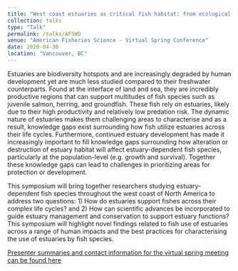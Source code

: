 ```yaml
---
title: "West coast estuaries as critical fish habitat: from ecological complexity to management"
collection: talks
type: "Talk"
permalink: /talks/AFSWD
venue: "American Fisheries Science - Virtual Spring Conference"
date: 2020-04-30
location: "Vancouver, BC"
---
```


Estuaries are biodiversity hotspots and are increasingly degraded by human development yet are much less studied compared to their freshwater counterparts. 
Found at the interface of land and sea, they are incredibly productive regions that can support multitudes of fish species such as juvenile salmon, herring,
and groundfish. These fish rely on estuaries, likely due to their high productivity and relatively low predation risk. The dynamic nature of estuaries makes 
them challenging areas to characterise and as a result, knowledge gaps exist surrounding how fish utilize estuaries across their life cycles. Furthermore, 
continued estuary development has made it increasingly important to fill knowledge gaps surrounding how alteration or destruction of estuary habitat will 
affect estuary-dependent fish species, particularly at the population-level (e.g. growth and survival). Together these knowledge gaps can lead to challenges 
in prioritizing areas for protection or development. 

This symposium will bring together researchers studying estuary-dependent fish species throughout the west 
coast of North America to address two questions:  1) How do estuaries support fishes across their complex life cycles? and 2) How can scientific advances be 
incorporated to guide estuary management and conservation to support estuary functions? This symposium will highlight novel findings related to fish use of 
estuaries across a range of human impacts and the best practices for characterising the use of estuaries by fish species.

[Presenter summaries and contact information for the virtual spring meeting can be found here](https://fisheries.org/virtual-spring-conference-presentation-schedule/)
